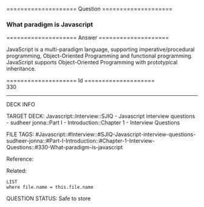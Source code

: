 ==================== Question ====================  

### What paradigm is Javascript  

==================== Answer ====================  

JavaScript is a multi-paradigm language, supporting imperative/procedural programming, Object-Oriented Programming and functional programming. JavaScript supports Object-Oriented Programming with prototypical inheritance.

==================== Id ====================  
330

---

DECK INFO

TARGET DECK: Javascript::Interview::SJIQ - Javascript interview questions - sudheer jonna::Part I - Introduction::Chapter 1 - Interview Questions

FILE TAGS: #Javascript::#Interview::#SJIQ-Javascript-interview-questions-sudheer-jonna::#Part-I-Introduction::#Chapter-1-Interview-Questions::#330-What-paradigm-is-javascript

Reference:

Related:

```dataview
LIST
where file.name = this.file.name
```

QUESTION STATUS: Safe to store
